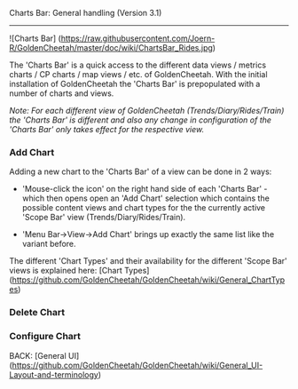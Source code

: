 Charts Bar: General handling (Version 3.1)
***

![Charts Bar] (https://raw.githubusercontent.com/Joern-R/GoldenCheetah/master/doc/wiki/ChartsBar_Rides.jpg)

The 'Charts Bar' is a quick access to the different data views / metrics charts / CP charts / map views / etc. of GoldenCheetah. With the initial installation of GoldenCheetah the 'Charts Bar' is prepopulated with a number of charts and views.

_Note: For each different view of GoldenCheetah (Trends/Diary/Rides/Train) the 'Charts Bar' is different and also any change in configuration of the 'Charts Bar' only takes effect for the respective view._

### Add Chart

Adding a new chart to the 'Charts Bar' of a view can be done in 2 ways:

* 'Mouse-click the icon' on the right hand side of each 'Charts Bar' - which then opens open an 'Add Chart' selection which contains the possible content views and chart types for the the currently active 'Scope Bar' view (Trends/Diary/Rides/Train).

* 'Menu Bar->View->Add Chart' brings up exactly the same list like the variant before.

The different 'Chart Types' and their availability for the different 'Scope Bar' views is explained here: 
[Chart Types] (https://github.com/GoldenCheetah/GoldenCheetah/wiki/General_ChartTypes)

### Delete Chart


### Configure Chart



BACK: [General UI] (https://github.com/GoldenCheetah/GoldenCheetah/wiki/General_UI-Layout-and-terminology)


